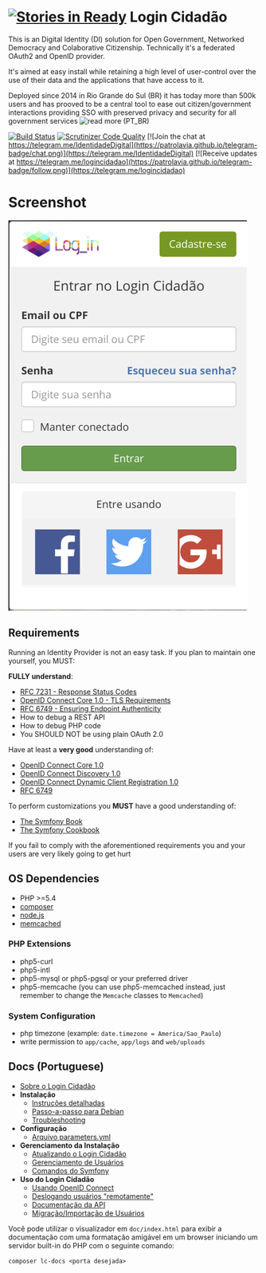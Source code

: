 [![Stories in Ready](https://badge.waffle.io/procergs/login-cidadao.png?label=ready&title=Ready)](https://waffle.io/procergs/login-cidadao)
Login Cidadão
=============

This is an Digital Identity (DI) solution for Open Government, Networked
Democracy and Colaborative Citizenship. Technically it's a federated OAuth2
and OpenID provider.

It's aimed at easy install while retaining a high level of user-control over
the use of their data and the applications that have access to it.

Deployed since 2014 in Rio Grande do Sul (BR) it has today more than 500k
users and has prooved to be a central tool to ease out citizen/government
interactions providing SSO with preserved privacy and security for all
government services ![read more (PT_BR)](https://logincidadao.rs.gov.br/about)

[![Build Status](https://travis-ci.org/redelivre/login-cidadao.svg?branch=master)](https://travis-ci.org/redelivre/login-cidadao)
[![Scrutinizer Code Quality](https://scrutinizer-ci.com/g/redelivre/login-cidadao/badges/quality-score.png?b=master)](https://scrutinizer-ci.com/g/redelivre/login-cidadao/?branch=master)
[![Join the chat at https://telegram.me/IdentidadeDigital](https://patrolavia.github.io/telegram-badge/chat.png)](https://telegram.me/IdentidadeDigital)
[![Receive updates at https://telegram.me/logincidadao](https://patrolavia.github.io/telegram-badge/follow.png)](https://telegram.me/logincidadao)

# Screenshot
![Screenshot](./screenshots/0.png)

## Requirements

Running an Identity Provider is not an easy task.
If you plan to maintain one yourself, you MUST:

**FULLY understand**:
 * [RFC 7231 - Response Status Codes](https://tools.ietf.org/html/rfc7231#section-6)
 * [OpenID Connect Core 1.0 - TLS Requirements](http://openid.net/specs/openid-connect-core-1_0.html#TLSRequirements)
 * [RFC 6749 - Ensuring Endpoint Authenticity](http://tools.ietf.org/html/rfc6749#section-10.9)
 * How to debug a REST API
 * How to debug PHP code
 * You SHOULD NOT be using plain OAuth 2.0

Have at least a **very good** understanding of:
 * [OpenID Connect Core 1.0](http://openid.net/specs/openid-connect-core-1_0.html)
 * [OpenID Connect Discovery 1.0](http://openid.net/specs/openid-connect-discovery-1_0.html)
 * [OpenID Connect Dynamic Client Registration 1.0](http://openid.net/specs/openid-connect-registration-1_0.html)
 * [RFC 6749](http://tools.ietf.org/html/rfc6749)

To perform customizations you **MUST** have a good understanding of:
 * [The Symfony Book](https://symfony.com/doc/2.8/book/index.html)
 * [The Symfony Cookbook](https://symfony.com/doc/2.8/cookbook/index.html)

If you fail to comply with the aforementioned requirements you and your users are very likely going to get hurt

## OS Dependencies

 * PHP >=5.4
 * [composer](https://getcomposer.org)
 * [node.js](http://nvm.sh)
 * [memcached](https://memcached.org/)

### PHP Extensions
  * php5-curl
  * php5-intl
  * php5-mysql or php5-pgsql or your preferred driver
  * php5-memcache (you can use php5-memcached instead, just remember to change the `Memcache` classes to `Memcached`)

### System Configuration
  * php timezone (example: `date.timezone = America/Sao_Paulo`)
  * write permission to `app/cache`, `app/logs` and `web/uploads`

## Docs (Portuguese)

  - [Sobre o Login Cidadão](doc/about.md)
  - **Instalação**
    - [Instruções detalhadas](doc/deploy.md)
    - [Passo-a-passo para Debian](doc/cookbook/deploy_debian_os.md)
    - [Troubleshooting](doc/deploy_troubleshooting.md)
  - **Configuração**
    - [Arquivo parameters.yml](doc/config_parameters.md)
  - **Gerenciamento da Instalação**
    - [Atualizando o Login Cidadão](doc/maintenance.md)
    - [Gerenciamento de Usuários](doc/maintenance_user_management.md)
    - [Comandos do Symfony](doc/maintenance_symfony_commands.md)
  - **Uso do Login Cidadão**
    - [Usando OpenID Connect](doc/cookbook/using_openid_connect.md)
    - [Deslogando usuários "remotamente"](doc/cookbook/using_logout.md)
    - [Documentação da API](doc/api.md)
    - [Migração/Importação de Usuários](doc/cookbook/import_users.md)
  
Você pode utilizar o visualizador em `doc/index.html` para exibir a documentação com uma formatação amigável
em um browser iniciando um servidor built-in do PHP com o seguinte comando:

```
composer lc-docs <porta desejada>
```
